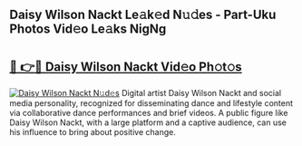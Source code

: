 ## Daisy Wilson Nackt Le𝚊k𝚎d N𝚞𝚍es - Part-Uku Photos Vid𝚎o Le𝚊ks NigNg

# <h2><a href="http://fb1lnmx.evod.top/?m=Daisy+Wilson+Nackt">🔗 👉🔴 Daisy Wilson Nackt Vid𝚎o Ph𝚘t𝚘s</a></h2>

[![Daisy Wilson Nackt N𝚞d𝚎s](https://i.imgur.com/8V9OHl7.gif)](http://fb1lnmx.evod.top/?m=Daisy+Wilson+Nackt)
Digital artist Daisy Wilson Nackt and social media personality, recognized for disseminating dance and lifestyle content via collaborative dance performances and brief videos. A public figure like Daisy Wilson Nackt, with a large platform and a captive audience, can use his influence to bring about positive change. 
